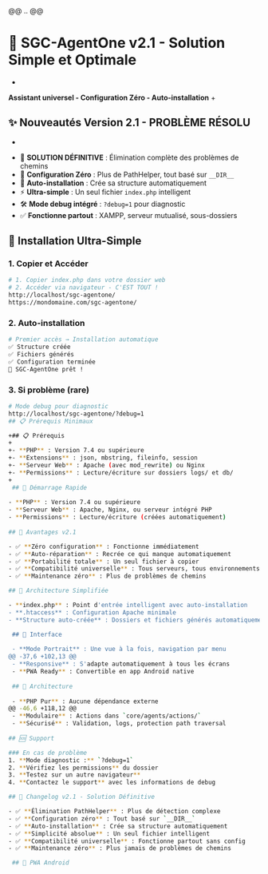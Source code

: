 @@ .. @@
# 🚀 SGC-AgentOne v2.1 - Solution Simple et Optimale
+
**Assistant universel - Configuration Zéro - Auto-installation**
+
## ✨ Nouveautés Version 2.1 - PROBLÈME RÉSOLU
+
- 🎯 **SOLUTION DÉFINITIVE** : Élimination complète des problèmes de chemins
- 🔧 **Configuration Zéro** : Plus de PathHelper, tout basé sur `__DIR__`
- 🚀 **Auto-installation** : Crée sa structure automatiquement
- ⚡ **Ultra-simple** : Un seul fichier `index.php` intelligent
- 🛠️ **Mode debug intégré** : `?debug=1` pour diagnostic
- ✅ **Fonctionne partout** : XAMPP, serveur mutualisé, sous-dossiers

## 🚀 Installation Ultra-Simple

### 1. Copier et Accéder
```bash
# 1. Copier index.php dans votre dossier web
# 2. Accéder via navigateur - C'EST TOUT !
http://localhost/sgc-agentone/
https://mondomaine.com/sgc-agentone/
```

### 2. Auto-installation
```bash
# Premier accès → Installation automatique
✅ Structure créée
✅ Fichiers générés  
✅ Configuration terminée
🚀 SGC-AgentOne prêt !
```

### 3. Si problème (rare)
```bash
# Mode debug pour diagnostic
http://localhost/sgc-agentone/?debug=1
## 📋 Prérequis Minimaux

+## 📋 Prérequis
+
+- **PHP** : Version 7.4 ou supérieure
+- **Extensions** : json, mbstring, fileinfo, session
+- **Serveur Web** : Apache (avec mod_rewrite) ou Nginx
+- **Permissions** : Lecture/écriture sur dossiers logs/ et db/
+
 ## 🚀 Démarrage Rapide
 
- **PHP** : Version 7.4 ou supérieure
- **Serveur Web** : Apache, Nginx, ou serveur intégré PHP
- **Permissions** : Lecture/écriture (créées automatiquement)
 
## 🎯 Avantages v2.1

- ✅ **Zéro configuration** : Fonctionne immédiatement
- ✅ **Auto-réparation** : Recrée ce qui manque automatiquement
- ✅ **Portabilité totale** : Un seul fichier à copier
- ✅ **Compatibilité universelle** : Tous serveurs, tous environnements
- ✅ **Maintenance zéro** : Plus de problèmes de chemins

## 🔧 Architecture Simplifiée

- **index.php** : Point d'entrée intelligent avec auto-installation
- **.htaccess** : Configuration Apache minimale
- **Structure auto-créée** : Dossiers et fichiers générés automatiquement

 ## 🎨 Interface
 
 - **Mode Portrait** : Une vue à la fois, navigation par menu
@@ -37,6 +102,13 @@
 - **Responsive** : S'adapte automatiquement à tous les écrans
 - **PWA Ready** : Convertible en app Android native
 
 ## 🔧 Architecture
 
 - **PHP Pur** : Aucune dépendance externe
@@ -46,6 +118,12 @@
 - **Modulaire** : Actions dans `core/agents/actions/`
 - **Sécurisé** : Validation, logs, protection path traversal
 
## 🆘 Support

### En cas de problème
1. **Mode diagnostic :** `?debug=1`
2. **Vérifiez les permissions** du dossier
3. **Testez sur un autre navigateur**
4. **Contactez le support** avec les informations de debug

## 🔄 Changelog v2.1 - Solution Définitive

- ✅ **Élimination PathHelper** : Plus de détection complexe
- ✅ **Configuration zéro** : Tout basé sur `__DIR__`
- ✅ **Auto-installation** : Crée sa structure automatiquement
- ✅ **Simplicité absolue** : Un seul fichier intelligent
- ✅ **Compatibilité universelle** : Fonctionne partout sans config
- ✅ **Maintenance zéro** : Plus jamais de problèmes de chemins

 ## 📱 PWA Android